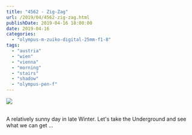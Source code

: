 ```yaml
---
title: "4562 - Zig-Zag"
url: /2019/04/4562-zig-zag.html
publishDate: 2019-04-16 18:00:00
date: 2019-04-16
categories: 
  - "olympus-m-zuiko-digital-25mm-f1-8"
tags: 
  - "austria"
  - "wien"
  - "vienna"
  - "morning"
  - "stairs"
  - "shadow"
  - "olympus-pen-f"
---
```

<div class="container">
<div class="center"><a target="_blank" href="https://d25zfm9zpd7gm5.cloudfront.net/1200x1200/2018/20180211_122955_lr.jpg"><img class="webfeedsFeaturedVisual" src="https://d25zfm9zpd7gm5.cloudfront.net/0600x0600/2018/20180211_122955_lr.jpg" /></a></div>
</div>
<br />

A relatively sunny day in late Winter. Let's take the Underground
and see what we can get ...